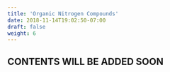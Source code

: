 ```yaml
---
title: 'Organic Nitrogen Compounds'
date: 2018-11-14T19:02:50-07:00
draft: false
weight: 6
---
```


## CONTENTS WILL BE ADDED SOON